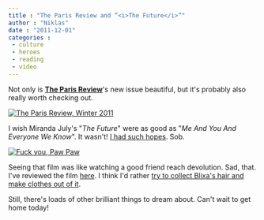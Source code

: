 ```yaml
---
title : "The Paris Review and ”<i>The Future</i>”"
author : "Niklas"
date : "2011-12-01"
categories : 
 - culture
 - heroes
 - reading
 - video
---
```


Not only is **[The Paris Review](http://www.theparisreview.org)**'s new issue beautiful, but it's probably also really worth checking out.

[![The Paris Review, Winter 2011](http://farm8.staticflickr.com/7165/6435946925_c45786c538_z.jpg "The Paris Review, Winter 2011")](http://www.flickr.com/photos/pivic/6435946925)

I wish Miranda July's "_The Future_" were as good as "_Me And You And Everyone We Know_". It wasn't! [I had such hopes](https://niklasblog.com/?p=5911). Sob.

[![Fuck you, Paw Paw](https://niklasblog.com/wp-content/the-future-paw-paw.jpg "Fuck you, Paw Paw")](https://niklasblog.com/?attachment_id=9031)

Seeing that film was like watching a good friend reach devolution. Sad, that. I've reviewed the film [here](http://www.allconsuming.net/person/pivic/progress/8064425). I think I'd rather [try to collect Blixa's hair and make clothes out of it](http://quirkbooks.com/book/crafting-cat-hair).

Still, there's loads of other brilliant things to dream about. Can't wait to get home today!
